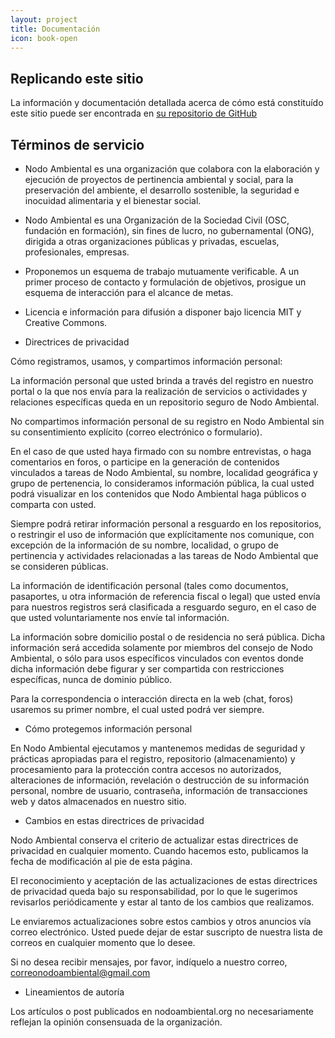 ```yaml
---
layout: project
title: Documentación
icon: book-open
---
```


## Replicando este sitio

La información y documentación detallada acerca de cómo está constituído este sitio puede ser encontrada en [su repositorio de GitHub](https://github.com/nodoambiental/portal-jekyll)

## Términos de servicio

*  Nodo Ambiental es una organización que colabora con la elaboración y ejecución de proyectos de pertinencia ambiental y social, para la preservación del ambiente, el desarrollo sostenible, la seguridad e inocuidad alimentaria y el bienestar social.

*  Nodo Ambiental es una Organización de la Sociedad Civil (OSC, fundación en formación), sin fines de lucro, no gubernamental (ONG), dirigida a otras organizaciones públicas y privadas, escuelas, profesionales, empresas.

*  Proponemos un esquema de trabajo mutuamente verificable. A un primer proceso de contacto y formulación de objetivos, prosigue un esquema de interacción para el alcance de metas.

*  Licencia e información para difusión a disponer bajo licencia MIT y Creative Commons.

*  Directrices de privacidad
  
Cómo registramos, usamos, y compartimos información personal:

La información personal que usted brinda a través del registro en nuestro portal o la que nos envía para la realización de servicios o actividades y relaciones específicas queda en un repositorio seguro de Nodo Ambiental.

No compartimos información personal de su registro en Nodo Ambiental sin su consentimiento explícito (correo electrónico o formulario).

En el caso de que usted haya firmado con su nombre entrevistas, o haga comentarios en foros, o participe en la generación de contenidos vinculados a tareas de Nodo Ambiental, su nombre, localidad geográfica y grupo de pertenencia, lo consideramos información pública, la cual usted podrá visualizar en los contenidos que Nodo Ambiental haga públicos o comparta con usted.

Siempre podrá retirar información personal a resguardo en los repositorios, o restringir el uso de información que explícitamente nos comunique, con excepción de la información de su nombre, localidad, o grupo de pertinencia y actividades relacionadas a las tareas de Nodo Ambiental que se consideren públicas.

La información de identificación personal (tales como documentos, pasaportes, u otra información de referencia fiscal o legal) que usted envía para nuestros registros será clasificada a resguardo seguro, en el caso de que usted voluntariamente nos envíe tal información.

La información sobre domicilio postal o de residencia no será pública. Dicha información será accedida solamente por miembros del consejo de Nodo Ambiental, o sólo para usos específicos vinculados con eventos donde dicha información debe figurar y ser compartida con restricciones específicas, nunca de dominio público.

Para la correspondencia o interacción directa en la web (chat, foros) usaremos su primer nombre, el cual usted podrá ver siempre.

*  Cómo protegemos información personal

 En Nodo Ambiental ejecutamos y mantenemos medidas de seguridad y prácticas apropiadas para el registro, repositorio (almacenamiento) y procesamiento para la protección contra accesos no autorizados, alteraciones de información, revelación o destrucción de su información personal, nombre de usuario, contraseña, información de transacciones web y datos almacenados en nuestro sitio.

*  Cambios en estas directrices de privacidad

Nodo Ambiental conserva el criterio de actualizar estas directrices de privacidad en cualquier momento. Cuando hacemos esto, publicamos la fecha de modificación al pie de esta página.

El reconocimiento y aceptación de las actualizaciones de estas directrices de privacidad queda bajo su responsabilidad, por lo que le sugerimos revisarlos periódicamente y estar al tanto de los cambios que realizamos.

Le enviaremos actualizaciones sobre estos cambios y otros anuncios vía correo electrónico. Usted puede dejar de estar suscripto de nuestra lista de correos en cualquier momento que lo desee.

Si no desea recibir mensajes, por favor, indíquelo a nuestro correo, correonodoambiental@gmail.com

*  Lineamientos de autoría

Los artículos o post publicados en nodoambiental.org no necesariamente reflejan la opinión consensuada de la organización.

